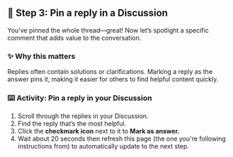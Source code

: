 <!--
  <<< Author notes: Step 3 >>>
  Start this step by acknowledging the previous step.
  Define terms and link to docs.github.com.
  Historic note: this step combines the commend, approve, and needs changes steps from the previous version.
-->

## 📍 Step 3: Pin a reply in a Discussion

You’ve pinned the whole thread—great! Now let’s spotlight a specific comment that adds value to the conversation.

### ✨ Why this matters
Replies often contain solutions or clarifications. Marking a reply as the answer pins it, making it easier for others to find helpful content quickly.

### :keyboard: Activity: Pin a reply in your Discussion
1. Scroll through the replies in your Discussion.
2. Find the reply that’s the most helpful.
3. Click the **checkmark icon** next to it to **Mark as answer.**
4. Wait about 20 seconds then refresh this page (the one you're following instructions from) to automatically update to the next step.
